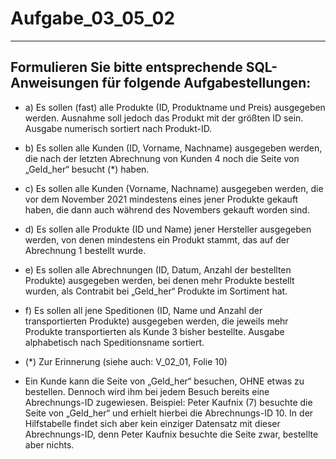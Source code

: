 # Aufgabe_03_05_02

---

## Formulieren Sie bitte entsprechende SQL-Anweisungen für folgende Aufgabestellungen: 

- a) Es sollen (fast) alle Produkte (ID, Produktname und Preis) ausgegeben werden. Ausnahme soll jedoch das Produkt mit der größten ID sein. Ausgabe numerisch sortiert nach Produkt-ID. 
- b) Es sollen alle Kunden (ID, Vorname, Nachname) ausgegeben werden, die nach der letzten Abrechnung von Kunden 4 noch die Seite von „Geld_her“ besucht (*) haben.
- c) Es sollen alle Kunden (Vorname, Nachname) ausgegeben werden, die vor dem November 2021 mindestens eines jener Produkte gekauft haben, die dann auch während des Novembers gekauft worden sind.
- d) Es sollen alle Produkte (ID und Name) jener Hersteller ausgegeben werden, von denen mindestens ein Produkt stammt, das auf der Abrechnung 1 bestellt wurde.
- e) Es sollen alle Abrechnungen (ID, Datum, Anzahl der bestellten Produkte) ausgegeben werden, bei denen mehr Produkte bestellt wurden, als Contrabit bei „Geld_her“ Produkte im Sortiment hat.
- f) Es sollen all jene Speditionen (ID, Name und Anzahl der transportierten Produkte) ausgegeben werden, die jeweils mehr Produkte transportierten als Kunde 3 bisher bestellte. Ausgabe alphabetisch nach Speditionsname sortiert.

- (*) Zur Erinnerung (siehe auch: V_02_01, Folie 10)
- Ein Kunde kann die Seite von „Geld_her“ besuchen, OHNE etwas zu bestellen. Dennoch wird ihm bei jedem Besuch bereits eine Abrechnungs-ID zugewiesen. Beispiel: Peter Kaufnix (7) besuchte die Seite von „Geld_her“ und erhielt hierbei die Abrechnungs-ID 10. In der Hilfstabelle findet sich aber kein einziger Datensatz mit dieser Abrechnungs-ID, denn Peter Kaufnix besuchte die Seite zwar, bestellte aber nichts.
